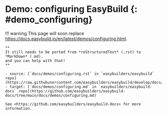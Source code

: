 # Demo: configuring EasyBuild {: #demo_configuring}

!!! warning
    This page will soon replace <https://docs.easybuild.io/en/latest/demos/configuring.html>.

    **
    It still needs to be ported from *reStructuredText* (.rst) to *MarkDown* (.md),  
    and you can help with that!
    **

    - source: [`docs/demos/configuring.rst` in `easybuilders/easybuild` repo](https://raw.githubusercontent.com/easybuilders/easybuild/develop/docs/demos/configuring.rst)
    - target: [`docs/demos/configuring.md` in `easybuilders/easybuild-docs` repo](https://github.com/easybuilders/easybuild-docs/tree/main/docs/demos/configuring.md)

    See <https://github.com/easybuilders/easybuild-docs> for more information.
